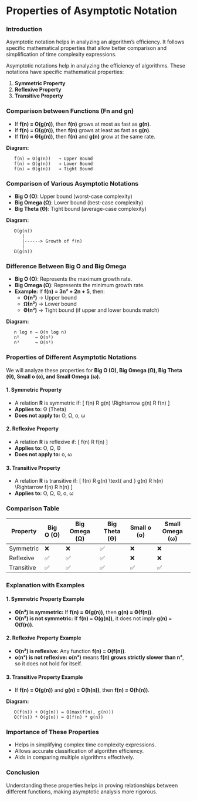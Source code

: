 # **Properties of Asymptotic Notation**

### **Introduction**
Asymptotic notation helps in analyzing an algorithm’s efficiency. It follows specific mathematical properties that allow better comparison and simplification of time complexity expressions.

Asymptotic notations help in analyzing the efficiency of algorithms. These notations have specific mathematical properties:
1. **Symmetric Property**
2. **Reflexive Property**
3. **Transitive Property**
   
### **Comparison between Functions (Fn and gn)**
- If **f(n) = O(g(n))**, then **f(n)** grows at most as fast as **g(n)**.
- If **f(n) = Ω(g(n))**, then **f(n)** grows at least as fast as **g(n)**.
- If **f(n) = Θ(g(n))**, then **f(n)** and **g(n)** grow at the same rate.

**Diagram:**
```
   f(n) = O(g(n))   → Upper Bound
   f(n) = Ω(g(n))   → Lower Bound
   f(n) = Θ(g(n))   → Tight Bound
```

### **Comparison of Various Asymptotic Notations**
- **Big O (O)**: Upper bound (worst-case complexity)
- **Big Omega (Ω)**: Lower bound (best-case complexity)
- **Big Theta (Θ)**: Tight bound (average-case complexity)

**Diagram:**
```
   O(g(n))
      |
      |------> Growth of f(n)
      |
   Ω(g(n))
```

### **Difference Between Big O and Big Omega**
- **Big O (O)**: Represents the maximum growth rate.
- **Big Omega (Ω)**: Represents the minimum growth rate.
- **Example:** If **f(n) = 3n² + 2n + 5**, then:
  - **O(n²)** → Upper bound
  - **Ω(n²)** → Lower bound
  - **Θ(n²)** → Tight bound (if upper and lower bounds match)

**Diagram:**
```
   n log n → O(n log n)
   n²      → O(n²)
   n³      → O(n³)
```

### **Properties of Different Asymptotic Notations**
We will analyze these properties for **Big O (O), Big Omega (Ω), Big Theta (Θ), Small o (o), and Small Omega (ω).**

#### **1. Symmetric Property**
- A relation **R** is symmetric if:
  \[ f(n) R g(n) \Rightarrow g(n) R f(n) \]
- **Applies to:** Θ (Theta)
- **Does not apply to:** O, Ω, o, ω

#### **2. Reflexive Property**
- A relation **R** is reflexive if:
  \[ f(n) R f(n) \]
- **Applies to:** O, Ω, Θ
- **Does not apply to:** o, ω

#### **3. Transitive Property**
- A relation **R** is transitive if:
  \[ f(n) R g(n) \text{ and } g(n) R h(n) \Rightarrow f(n) R h(n) \]
- **Applies to:** O, Ω, Θ, o, ω

### **Comparison Table**
| Property  | Big O (O) | Big Omega (Ω) | Big Theta (Θ) | Small o (o) | Small Omega (ω) |
|-----------|----------|--------------|--------------|------------|---------------|
| Symmetric | ❌       | ❌           | ✅           | ❌         | ❌           |
| Reflexive | ✅       | ✅           | ✅           | ❌         | ❌           |
| Transitive | ✅      | ✅           | ✅           | ✅         | ✅           |

### **Explanation with Examples**
#### **1. Symmetric Property Example**
- **Θ(n²) is symmetric:** If **f(n) = Θ(g(n))**, then **g(n) = Θ(f(n))**.
- **O(n²) is not symmetric:** If **f(n) = O(g(n))**, it does not imply **g(n) = O(f(n))**.

#### **2. Reflexive Property Example**
- **O(n²) is reflexive:** Any function **f(n) = O(f(n))**.
- **o(n²) is not reflexive:** **o(n²)** means **f(n) grows strictly slower than n²**, so it does not hold for itself.

#### **3. Transitive Property Example**
- If **f(n) = O(g(n))** and **g(n) = O(h(n))**, then **f(n) = O(h(n))**.

**Diagram:**
```
   O(f(n)) + O(g(n)) = O(max(f(n), g(n)))
   O(f(n)) * O(g(n)) = O(f(n) * g(n))
```

### **Importance of These Properties**
- Helps in simplifying complex time complexity expressions.
- Allows accurate classification of algorithm efficiency.
- Aids in comparing multiple algorithms effectively.


### **Conclusion**
Understanding these properties helps in proving relationships between different functions, making asymptotic analysis more rigorous.

